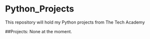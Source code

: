 # Python_Projects
This repository will hold my Python projects from The Tech Academy

##Projects:
None at the moment.
